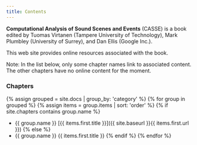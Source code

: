 ```yaml
---
title: Contents
---
```


**Computational Analysis of Sound Scenes and Events**
(CASSE) is a book edited by Tuomas Virtanen (Tampere University of Technology), Mark Plumbley (University of Surrey), and Dan Ellis (Google Inc.).

This web site provides online resources associated with the book.

Note: In the list below, only some chapter names link to associated content.  The other chapters have no online content for the moment. 

### Chapters

{% assign grouped = site.docs | group_by: 'category' %}
{% for group in grouped %}
{% assign items = group.items | sort: 'order' %}
{% if site.chapters contains group.name %}
* {{ group.name }} [{{ items.first.title }}]({{ site.baseurl }}{{ items.first.url }})
{% else %}
* {{ group.name }} {{ items.first.title }}
{% endif %}
{% endfor %}
